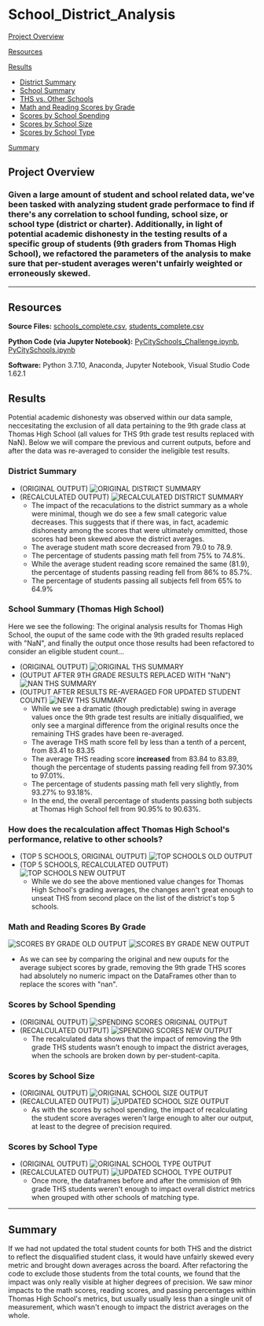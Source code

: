 # School_District_Analysis

[Project Overview](#project-overview)

[Resources](#resources)

[Results](#results)

- [District Summary](#district-summary)
- [School Summary](#school-summary-thomas-high-school)
- [THS vs. Other Schools](#How-does-the-recalculation-affect-Thomas-High-Schools-performance-relative-to-other-schools)
- [Math and Reading Scores by Grade](#math-and-reading-scores-by-grade)
- [Scores by School Spending](#scores-by-school-spending)
- [Scores by School Size](#scores-by-school-size)
- [Scores by School Type](#scores-by-school-type)

[Summary](#summary)

## Project Overview

### Given a large amount of student and school related data, we've been tasked with analyzing student grade performace to find if there's any correlation to school funding, school size, or school type (district or charter).  Additionally, in light of potential academic dishonesty in the testing results of a specific group of students (9th graders from Thomas High School), we refactored the parameters of the analysis to make sure that per-student averages weren't unfairly weighted or erroneously skewed.
---

## Resources
**Source Files:** [schools_complete.csv](https://github.com/ZeroDarkHardy/School_District_Analysis/blob/main/Resources/schools_complete.csv), [students_complete.csv](https://github.com/ZeroDarkHardy/School_District_Analysis/blob/main/Resources/students_complete.csv)

**Python Code (via Jupyter Notebook):** [PyCitySchools_Challenge.ipynb](https://github.com/ZeroDarkHardy/School_District_Analysis/blob/main/PyCitySchools_Challenge.ipynb), [PyCitySchools.ipynb](https://github.com/ZeroDarkHardy/School_District_Analysis/blob/main/PyCitySchools.ipynb)

**Software:** Python 3.7.10, Anaconda, Jupyter Notebook, Visual Studio Code 1.62.1

## Results
Potential academic dishonesty was observed within our data sample, neccesitating the exclusion of all data pertaining to the 9th grade class at Thomas High School (all values for THS 9th grade test results replaced with NaN).  Below we will compare the previous and current outputs, before and after the data was re-averaged to consider the ineligible test results.

### District Summary
- (ORIGINAL OUTPUT)
![ORIGINAL DISTRICT SUMMARY](https://github.com/ZeroDarkHardy/School_District_Analysis/blob/main/Resources/district_summary_df_old1.png)
- (RECALCULATED OUTPUT)
![RECALCULATED DISTRICT SUMMARY](https://github.com/ZeroDarkHardy/School_District_Analysis/blob/main/Resources/district_summary_df_new.png)
    - The impact of the recaculations to the district summary as a whole were minimal, though we do see a few small categoric value decreases.  This suggests that if there was, in fact, academic dishonesty among the scores that were ultimately ommitted, those scores had been skewed above the district averages.
    - The average student math score decreased from 79.0 to 78.9.
    - The percentage of students passing math fell from 75% to 74.8%.
    - While the average student reading score remained the same (81.9), the percentage of students passing reading fell from 86% to 85.7%.
    - The percentage of students passing all subjects fell from 65% to 64.9%

### School Summary (Thomas High School)
Here we see the following:  The original analysis results for Thomas High School, the ouput of the same code with the 9th graded results replaced with "NaN", and finally the output once those results had been refactored to consider an eligible student count...
- (ORIGINAL OUTPUT)
![ORIGINAL THS SUMMARY](https://github.com/ZeroDarkHardy/School_District_Analysis/blob/main/Resources/ths_summary_old1.png)
- (OUTPUT AFTER 9TH GRADE RESULTS REPLACED WITH "NaN")
![NAN THS SUMMARY](https://github.com/ZeroDarkHardy/School_District_Analysis/blob/main/Resources/ths_summary_old.png)
- (OUTPUT AFTER RESULTS RE-AVERAGED FOR UPDATED STUDENT COUNT)
![NEW THS SUMMARY](https://github.com/ZeroDarkHardy/School_District_Analysis/blob/main/Resources/ths_summary_new.png)
    - While we see a dramatic (though predictable) swing in average values once the 9th grade test results are initially disqualified, we only see a marginal difference from the original results once the remaining THS grades have been re-averaged.
    - The average THS math score fell by less than a tenth of a percent, from 83.41 to 83.35
    - The average THS reading score **increased** from 83.84 to 83.89, though the percentage of students passing reading fell from 97.30% to 97.01%.
    - The percentage of students passing math fell very slightly, from 93.27% to 93.18%.
    - In the end, the overall percentage of students passing both subjects at Thomas High School fell from 90.95% to 90.63%.

### How does the recalculation affect Thomas High School's performance, relative to other schools?
- (TOP 5 SCHOOLS, ORIGINAL OUTPUT)
![TOP SCHOOLS OLD OUTPUT](https://github.com/ZeroDarkHardy/School_District_Analysis/blob/main/Resources/top_schools_old.png)
- (TOP 5 SCHOOLS, RECALCULATED OUTPUT)
![TOP SCHOOLS NEW OUTPUT](https://github.com/ZeroDarkHardy/School_District_Analysis/blob/main/Resources/top_schools_new.png)
    - While we do see the above mentioned value changes for Thomas High School's grading averages, the changes aren't great enough to unseat THS from second place on the list of the district's top 5 schools.

### Math and Reading Scores By Grade
![SCORES BY GRADE OLD OUTPUT](https://github.com/ZeroDarkHardy/School_District_Analysis/blob/main/Resources/per_grade_scores_gallery_old.png)
![SCORES BY GRADE NEW OUTPUT](https://github.com/ZeroDarkHardy/School_District_Analysis/blob/main/Resources/per_grade_scores_gallery_new.png)
- As we can see by comparing the original and new ouputs for the average subject scores by grade, removing the 9th grade THS scores had absolutely no numeric impact on the DataFrames other than to replace the scores with "nan".

### Scores by School Spending
- (ORIGINAL OUTPUT)
![SPENDING SCORES ORIGINAL OUTPUT](https://github.com/ZeroDarkHardy/School_District_Analysis/blob/main/Resources/spending_summary_df_old.png)
- (RECALCULATED OUTPUT)
![SPENDING SCORES NEW OUTPUT](https://github.com/ZeroDarkHardy/School_District_Analysis/blob/main/Resources/spending_summary_df_new.png)
    - The recalculated data shows that the impact of removing the 9th grade THS students wasn't enough to impact the district averages, when the schools are broken down by per-student-capita.

### Scores by School Size
- (ORIGINAL OUTPUT)
![ORIGINAL SCHOOL SIZE OUTPUT](https://github.com/ZeroDarkHardy/School_District_Analysis/blob/main/Resources/size_summary_df_old.png)
- (RECALCULATED OUTPUT)
![UPDATED SCHOOL SIZE OUTPUT](https://github.com/ZeroDarkHardy/School_District_Analysis/blob/main/Resources/size_summary_df_new.png)
    - As with the scores by school spending, the impact of recalculating the student score averages weren't large enough to alter our output, at least to the degree of precision required.

### Scores by School Type
- (ORIGINAL OUTPUT)
![ORIGINAL SCHOOL TYPE OUTPUT](https://github.com/ZeroDarkHardy/School_District_Analysis/blob/main/Resources/type_summary_df_old.png)
- (RECALCULATED OUTPUT)
![UPDATED SCHOOL TYPE OUTPUT](https://github.com/ZeroDarkHardy/School_District_Analysis/blob/main/Resources/type_summary_df_new.png)
    - Once more, the dataframes before and after the ommision of 9th grade THS students weren't enough to impact overall district metrics when grouped with other schools of matching type.
---
## Summary
If we had not updated the total student counts for both THS and the district to reflect the disqualified student class, it would have unfairly skewed every metric and brought down averages across the board. After refactoring the code to exclude those students from the total counts, we found that the impact was only really visible at higher degrees of precision.  We saw minor impacts to the math scores, reading scores, and passing percentages within Thomas High School's metrics, but usually usually less than a single unit of measurement, which wasn't enough to impact the district averages on the whole.
